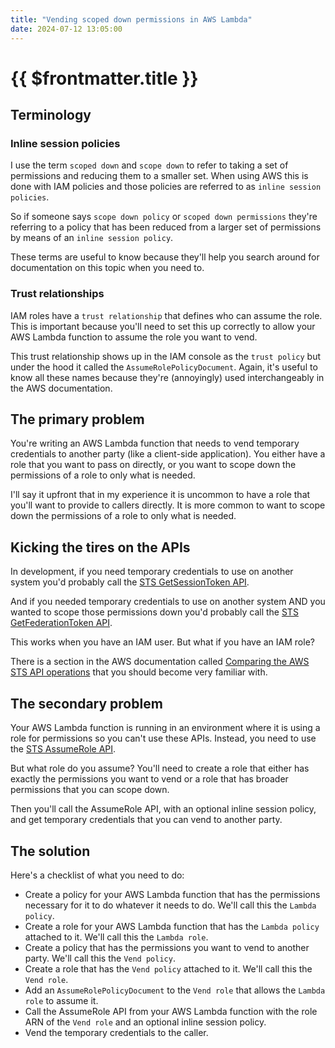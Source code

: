 ```yaml
---
title: "Vending scoped down permissions in AWS Lambda"
date: 2024-07-12 13:05:00
---
```


# {{ $frontmatter.title }}

## Terminology

### Inline session policies

I use the term `scoped down` and `scope down` to refer to taking a set of permissions and reducing them to a smaller
set. When using AWS this is done with IAM policies and those policies are referred to as `inline session policies`.

So if someone says `scope down policy` or `scoped down permissions` they're referring to a policy that has been reduced
from a larger set of permissions by means of an `inline session policy`.

These terms are useful to know because they'll help you search around for documentation on this topic when you need to.

### Trust relationships

IAM roles have a `trust relationship` that defines who can assume the role. This is important because you'll need to set
this up correctly to allow your AWS Lambda function to assume the role you want to vend.

This trust relationship shows up in the IAM console as the `trust policy` but under the hood it called
the `AssumeRolePolicyDocument`. Again, it's useful to know all these names because they're (annoyingly) used
interchangeably in the AWS documentation.

## The primary problem

You're writing an AWS Lambda function that needs to vend temporary credentials to another party (like a client-side
application). You either have a role that you want to pass on directly, or you want to scope down the permissions of a
role to only what is needed.

I'll say it upfront that in my experience it is uncommon to have a role that you'll want to provide to callers directly.
It is more common to want to scope down the permissions of a role to only what is needed.

## Kicking the tires on the APIs

In development, if you need temporary credentials to use on another system you'd probably call
the [STS GetSessionToken API](https://docs.aws.amazon.com/STS/latest/APIReference/API_GetSessionToken.html).

And if you needed temporary credentials to use on another system AND you wanted to scope those permissions down you'd
probably call
the [STS GetFederationToken API](https://docs.aws.amazon.com/STS/latest/APIReference/API_GetFederationToken.html).

This works when you have an IAM user. But what if you have an IAM role?

There is a section in the AWS documentation
called [Comparing the AWS STS API operations](https://docs.aws.amazon.com/IAM/latest/UserGuide/id_credentials_temp_request.html#stsapi_comparison)
that you should become very familiar with.

## The secondary problem

Your AWS Lambda function is running in an environment where it is using a role for permissions so you can't use these
APIs. Instead, you need to use
the [STS AssumeRole API](https://docs.aws.amazon.com/STS/latest/APIReference/API_AssumeRole.html).

But what role do you assume? You'll need to create a role that either has exactly the permissions you want to vend or
a role that has broader permissions that you can scope down.

Then you'll call the AssumeRole API, with an optional inline session policy, and get temporary credentials that you can
vend to another party.

## The solution

Here's a checklist of what you need to do:

- Create a policy for your AWS Lambda function that has the permissions necessary for it to do whatever it needs to do.
  We'll call this the `Lambda policy`.
- Create a role for your AWS Lambda function that has the `Lambda policy` attached to it. We'll call this
  the `Lambda role`.
- Create a policy that has the permissions you want to vend to another party. We'll call this the `Vend policy`.
- Create a role that has the `Vend policy` attached to it. We'll call this the `Vend role`.
- Add an `AssumeRolePolicyDocument` to the `Vend role` that allows the `Lambda role` to assume it.
- Call the AssumeRole API from your AWS Lambda function with the role ARN of the `Vend role` and an optional inline
  session policy.
- Vend the temporary credentials to the caller.
